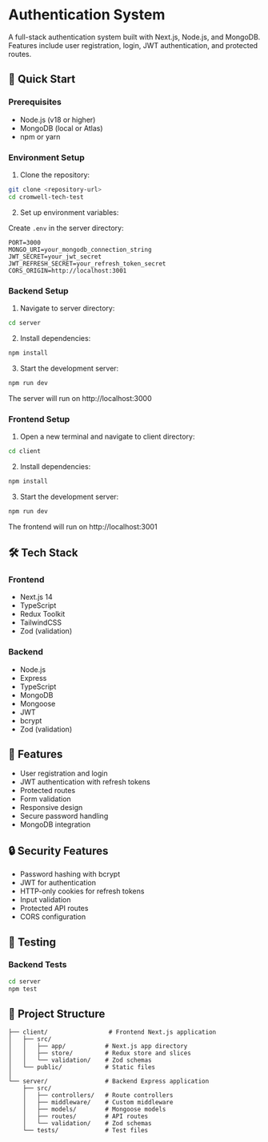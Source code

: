 # Authentication System

A full-stack authentication system built with Next.js, Node.js, and MongoDB. Features include user registration, login, JWT authentication, and protected routes.

## 🚀 Quick Start

### Prerequisites

- Node.js (v18 or higher)
- MongoDB (local or Atlas)
- npm or yarn

### Environment Setup

1. Clone the repository:
```bash
git clone <repository-url>
cd cromwell-tech-test
```

2. Set up environment variables:

Create `.env` in the server directory:
```env
PORT=3000
MONGO_URI=your_mongodb_connection_string
JWT_SECRET=your_jwt_secret
JWT_REFRESH_SECRET=your_refresh_token_secret
CORS_ORIGIN=http://localhost:3001
```

### Backend Setup

1. Navigate to server directory:
```bash
cd server
```

2. Install dependencies:
```bash
npm install
```

3. Start the development server:
```bash
npm run dev
```

The server will run on http://localhost:3000

### Frontend Setup

1. Open a new terminal and navigate to client directory:
```bash
cd client
```

2. Install dependencies:
```bash
npm install
```

3. Start the development server:
```bash
npm run dev
```

The frontend will run on http://localhost:3001

## 🛠️ Tech Stack

### Frontend
- Next.js 14
- TypeScript
- Redux Toolkit
- TailwindCSS
- Zod (validation)

### Backend
- Node.js
- Express
- TypeScript
- MongoDB
- Mongoose
- JWT
- bcrypt
- Zod (validation)

## 📝 Features

- User registration and login
- JWT authentication with refresh tokens
- Protected routes
- Form validation
- Responsive design
- Secure password handling
- MongoDB integration

## 🔒 Security Features

- Password hashing with bcrypt
- JWT for authentication
- HTTP-only cookies for refresh tokens
- Input validation
- Protected API routes
- CORS configuration

## 🧪 Testing

### Backend Tests
```bash
cd server
npm test
```

## 📁 Project Structure

```
├── client/                 # Frontend Next.js application
│   ├── src/
│   │   ├── app/           # Next.js app directory
│   │   ├── store/         # Redux store and slices
│   │   └── validation/    # Zod schemas
│   └── public/            # Static files
│
└── server/                # Backend Express application
    ├── src/
    │   ├── controllers/   # Route controllers
    │   ├── middleware/    # Custom middleware
    │   ├── models/        # Mongoose models
    │   ├── routes/        # API routes
    │   └── validation/    # Zod schemas
    └── tests/             # Test files
```
